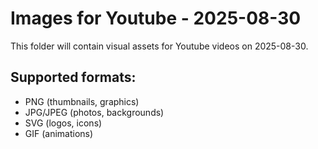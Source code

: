 # Images for Youtube - 2025-08-30

This folder will contain visual assets for Youtube videos on 2025-08-30.

## Supported formats:
- PNG (thumbnails, graphics)
- JPG/JPEG (photos, backgrounds)
- SVG (logos, icons)
- GIF (animations)
